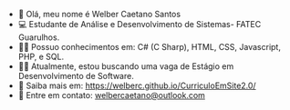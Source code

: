 - 🤵 Olá, meu nome é Welber Caetano Santos
- 💻 Estudante de Análise e Desenvolvimento de Sistemas- FATEC Guarulhos.
- 👨‍💻 Possuo conhecimentos em: C# (C Sharp), HTML, CSS, Javascript, PHP, e SQL.
- 👨‍💼 Atualmente, estou buscando uma vaga de Estágio em Desenvolvimento de Software.
- 🤔 Saiba mais em: <a href="https://welberc.github.io/CurriculoEmSite2.0/" target="_blank">https://welberc.github.io/CurriculoEmSite2.0/</a>
- 💬 Entre em contato: <a href="mailto:welbercaetano@outlook.com">welbercaetano@outlook.com</a>

